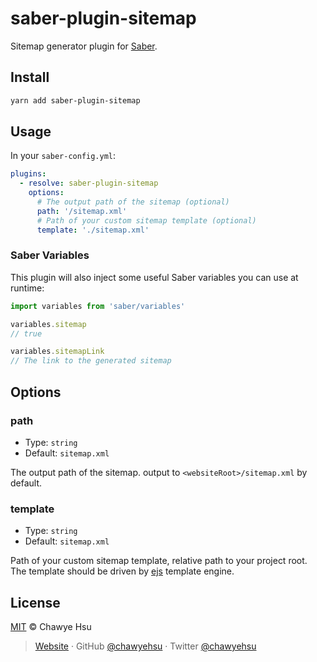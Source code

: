 # saber-plugin-sitemap

Sitemap generator plugin for [Saber](https://saber.land/).

## Install

```bash
yarn add saber-plugin-sitemap
```

## Usage

In your `saber-config.yml`:

```yml
plugins:
  - resolve: saber-plugin-sitemap
    options:
      # The output path of the sitemap (optional)
      path: '/sitemap.xml'
      # Path of your custom sitemap template (optional)
      template: './sitemap.xml'
```

### Saber Variables

This plugin will also inject some useful Saber variables you can use at runtime:

```js
import variables from 'saber/variables'

variables.sitemap
// true

variables.sitemapLink
// The link to the generated sitemap
```

## Options

### path

- Type: `string`
- Default: `sitemap.xml`

The output path of the sitemap. output to `<websiteRoot>/sitemap.xml` by default.

### template

- Type: `string`
- Default: `sitemap.xml`

Path of your custom sitemap template, relative path to your project root.
The template should be driven by [ejs](https://www.ejs.co/) template engine.

## License

[MIT](LICENSE) © Chawye Hsu

> [Website](https://blog.ziroo.top) · GitHub [@chawyehsu](https://github.com/chawyehsu) · Twitter [@chawyehsu](https://twitter.com/chawyehsu)
